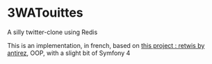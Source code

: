 # 3WATouittes

A silly twitter-clone using Redis

This is an implementation, in french,  based on [this project : retwis by antirez](https://github.com/antirez/retwis), OOP, with a slight bit of Symfony 4

